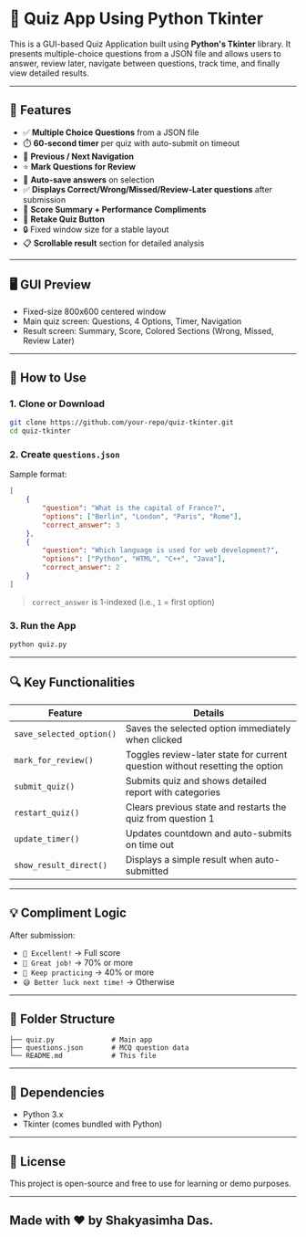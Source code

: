 
# 🧠 Quiz App Using Python Tkinter

This is a GUI-based Quiz Application built using **Python's Tkinter** library. It presents multiple-choice questions from a JSON file and allows users to answer, review later, navigate between questions, track time, and finally view detailed results.

---

## 🚀 Features

- ✅ **Multiple Choice Questions** from a JSON file  
- ⏱️ **60-second timer** per quiz with auto-submit on timeout  
- 🔁 **Previous / Next Navigation**  
- ⭐ **Mark Questions for Review**  
- 📌 **Auto-save answers** on selection  
- ✅ **Displays Correct/Wrong/Missed/Review-Later questions** after submission  
- 🎯 **Score Summary + Performance Compliments**  
- 🔁 **Retake Quiz Button**  
- 🔒 Fixed window size for a stable layout  
- 📋 **Scrollable result** section for detailed analysis  

---

## 🖥️ GUI Preview

- Fixed-size 800x600 centered window
- Main quiz screen: Questions, 4 Options, Timer, Navigation
- Result screen: Summary, Score, Colored Sections (Wrong, Missed, Review Later)

---

## 📝 How to Use

### 1. Clone or Download

```bash
git clone https://github.com/your-repo/quiz-tkinter.git
cd quiz-tkinter
```

### 2. Create `questions.json`

Sample format:

```json
[
    {
        "question": "What is the capital of France?",
        "options": ["Berlin", "London", "Paris", "Rome"],
        "correct_answer": 3
    },
    {
        "question": "Which language is used for web development?",
        "options": ["Python", "HTML", "C++", "Java"],
        "correct_answer": 2
    }
]
```

> `correct_answer` is 1-indexed (i.e., `1` = first option)

### 3. Run the App

```bash
python quiz.py
```

---

## 🔍 Key Functionalities

| Feature | Details |
|--------|---------|
| `save_selected_option()` | Saves the selected option immediately when clicked |
| `mark_for_review()` | Toggles review-later state for current question without resetting the option |
| `submit_quiz()` | Submits quiz and shows detailed report with categories |
| `restart_quiz()` | Clears previous state and restarts the quiz from question 1 |
| `update_timer()` | Updates countdown and auto-submits on time out |
| `show_result_direct()` | Displays a simple result when auto-submitted |

---

## 💡 Compliment Logic

After submission:

- `🌟 Excellent!` → Full score
- `💪 Great job!` → 70% or more
- `🙂 Keep practicing` → 40% or more
- `😅 Better luck next time!` → Otherwise

---

## 📂 Folder Structure

```
├── quiz.py              # Main app
├── questions.json       # MCQ question data
└── README.md            # This file
```

---

## 📌 Dependencies

- Python 3.x
- Tkinter (comes bundled with Python)

---

## 📜 License

This project is open-source and free to use for learning or demo purposes.

---

## Made with ❤️ by Shakyasimha Das.
